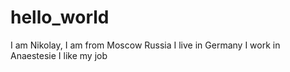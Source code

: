 # hello_world

I am Nikolay, I am from Moscow Russia
I live in Germany
I work in Anaestesie
I like my job
